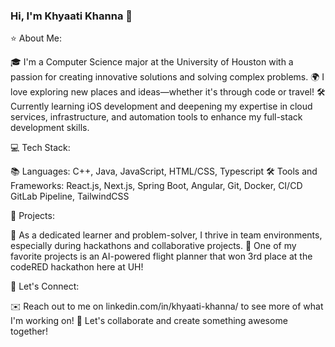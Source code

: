 ### Hi, I'm Khyaati Khanna 👋

⭐️ About Me:

🎓 I'm a Computer Science major at the University of Houston with a passion for creating innovative solutions and solving complex problems.
🌍 I love exploring new places and ideas—whether it's through code or travel!
🛠 Currently learning iOS development and deepening my expertise in cloud services, infrastructure, and automation tools to enhance my full-stack development skills.

💻 Tech Stack:

📚 Languages: C++, Java, JavaScript, HTML/CSS, Typescript
🛠️ Tools and Frameworks: React.js, Next.js, Spring Boot, Angular, Git, Docker, CI/CD GitLab Pipeline, TailwindCSS

🚀 Projects:

🎉 As a dedicated learner and problem-solver, I thrive in team environments, especially during hackathons and collaborative projects.
🐉 One of my favorite projects is an AI-powered flight planner that won 3rd place at the codeRED hackathon here at UH!

🙌 Let's Connect:

✉️ Reach out to me on linkedin.com/in/khyaati-khanna/ to see more of what I'm working on!
💜 Let's collaborate and create something awesome together!

<!--
**Khannakhushi/Khannakhushi** is a ✨ _special_ ✨ repository because its `README.md` (this file) appears on your GitHub profile.

Here are some ideas to get you started:

- 🔭 I’m currently working on ...
- 🌱 I’m currently learning ...
- 👯 I’m looking to collaborate on ...
- 🤔 I’m looking for help with ...
- 💬 Ask me about ...
- 📫 How to reach me: ...
- 😄 Pronouns: ...
- ⚡ Fun fact: ...
-->
